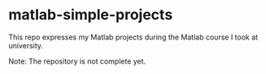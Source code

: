 # matlab-simple-projects
This repo expresses my Matlab projects during the Matlab course I took at university.

Note: The repository is not complete yet.
